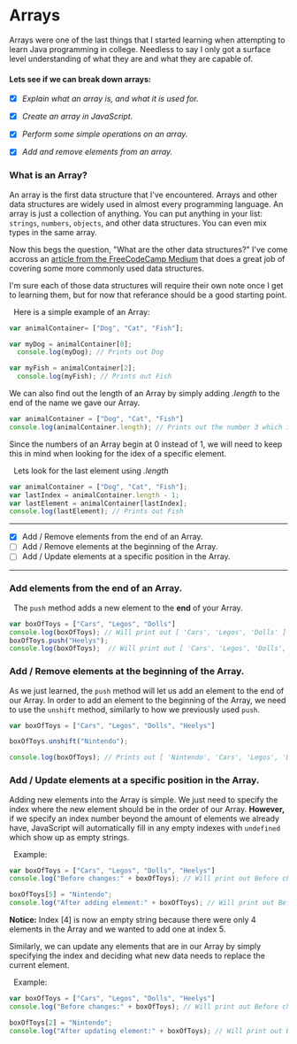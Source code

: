 

# Arrays 

Arrays were one of the last things that I started learning when attempting to learn Java programming in college. 
Needless to say I only got a surface level understanding of what they are and what they are capable of. 

#### Lets see if we can break down arrays:

- [x] *Explain what an array is, and what it is used for.*

- [x] *Create an array in JavaScript.*

- [x] *Perform some simple operations on an array.*

- [x] *Add and remove elements from an array.*

### What is an Array?

An array is the first data structure that I've encountered.
Arrays and other data structures are widely used in almost every programming language.
An array is just a collection of anything. You can put anything in your list: `strings`, `numbers`, `objects`, and other data structures. You can even mix types in the same array.

Now this begs the question, "What are the other data structures?"
I've come accross an [article from the FreeCodeCamp Medium](https://medium.freecodecamp.org/10-common-data-structures-explained-with-videos-exercises-aaff6c06fb2b) that does a great job of covering some more commonly used data structures.

I'm sure each of those data structures will require their own note once I get to learning them, but for now that referance should be a good starting point.



&nbsp; Here is a simple example of an Array: 

``` js
var animalContainer= ["Dog", "Cat", "Fish"];

var myDog = animalContainer[0];
  console.log(myDog); // Prints out Dog

var myFish = animalContainer[2];
  console.log(myFish); // Prints out Fish
```

We can also find out the length of an Array by simply adding *.length* to the end of the name we gave our Array.

``` js
var animalContainer = ["Dog", "Cat", "Fish"]
console.log(animalContainer.length); // Prints out the number 3 which is how many elements are in our Array.
```

Since the numbers of an Array begin at 0 instead of 1, we will need to keep this in mind when looking for the idex of a specific element. 

&nbsp; Lets look for the last element using _.length_

``` js
var animalContainer = ["Dog", "Cat", "Fish"];
var lastIndex = animalContainer.length - 1;
var lastElement = animalContainer[lastIndex];
console.log(lastElement); // Prints out Fish
```

---

- [X] Add / Remove elements from the end of an Array.
- [ ] Add / Remove elements at the beginning of the Array.
- [ ] Add / Update elements at a specific position in the Array.

---

### Add elements from the end of an Array.

&nbsp; The `push` method adds a new element to the **end** of your Array.

``` js
var boxOfToys = ["Cars", "Legos", "Dolls"]
console.log(boxOfToys); // Will print out [ 'Cars', 'Legos', 'Dolls' ]
boxOfToys.push("Heelys");
console.log(boxOfToys);  // Will print out [ 'Cars', 'Legos', 'Dolls', 'Heelys']
```


### Add / Remove elements at the beginning of the Array.

As we just learned, the `push` method will let us add an element to the end of our Array. In order to add an element to the beginning of the Array, we need to use the `unshift` method, similarly to how we previously used `push`.

``` js
var boxOfToys = ["Cars", "Legos", "Dolls", "Heelys"]

boxOfToys.unshift("Nintendo");

console.log(boxOfToys); // Prints out [ 'Nintendo', 'Cars', 'Legos', 'Dolls', 'Heelys' ]

```




### Add / Update elements at a specific position in the Array.

Adding new elements into the Array is simple. We just need to specify the index where the new element should be in the order of our Array. **However,** if we specify an index number beyond the amount of elements we already have, JavaScript will automatically fill in any empty indexes with `undefined` which show up as empty strings. 

&nbsp; Example:

``` js
var boxOfToys = ["Cars", "Legos", "Dolls", "Heelys"]
console.log("Before changes:" + boxOfToys); // Will print out Before changes: [ 'Cars', 'Legos', 'Dolls', "Heelys" ]

boxOfToys[5] = "Nintendo";
console.log("After adding element:" + boxOfToys); // Will print out Before changes: [ 'Cars', 'Legos', 'Dolls', 'Heelys', , 'Nintendo' ]
```
**Notice:** Index [4] is now an empty string because there were only 4 elements in the Array and we wanted to add one at index 5.

Similarly, we can update any elements that are in our Array by simply specifying the index and deciding what new data needs to replace the current element. 

&nbsp; Example:

``` js
var boxOfToys = ["Cars", "Legos", "Dolls", "Heelys"]
console.log("Before changes:" + boxOfToys); // Will print out Before changes: [ 'Cars', 'Legos', 'Dolls', "Heelys" ]

boxOfToys[2] = "Nintendo";
console.log("After updating element:" + boxOfToys); // Will print out Before changes: [ 'Cars', 'Nintendo', 'Dolls', 'Heelys']
```

